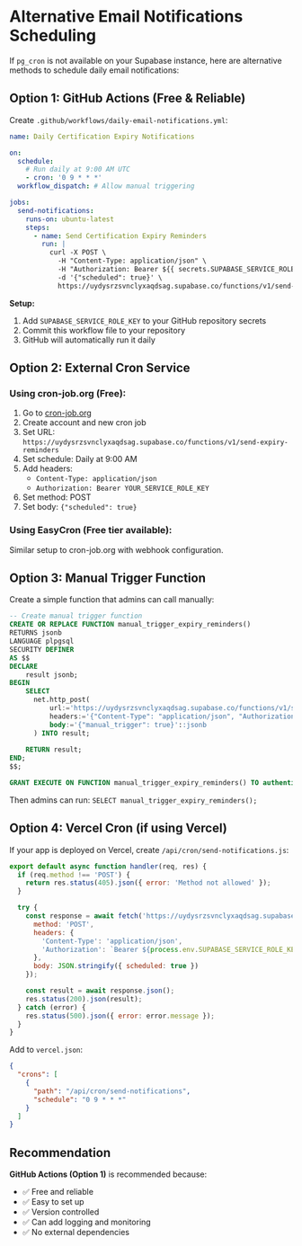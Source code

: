 # Alternative Email Notifications Scheduling

If `pg_cron` is not available on your Supabase instance, here are alternative methods to schedule daily email notifications:

## Option 1: GitHub Actions (Free & Reliable)

Create `.github/workflows/daily-email-notifications.yml`:

```yaml
name: Daily Certification Expiry Notifications

on:
  schedule:
    # Run daily at 9:00 AM UTC
    - cron: '0 9 * * *'
  workflow_dispatch: # Allow manual triggering

jobs:
  send-notifications:
    runs-on: ubuntu-latest
    steps:
      - name: Send Certification Expiry Reminders
        run: |
          curl -X POST \
            -H "Content-Type: application/json" \
            -H "Authorization: Bearer ${{ secrets.SUPABASE_SERVICE_ROLE_KEY }}" \
            -d '{"scheduled": true}' \
            https://uydysrzsvnclyxaqdsag.supabase.co/functions/v1/send-expiry-reminders
```

**Setup:**
1. Add `SUPABASE_SERVICE_ROLE_KEY` to your GitHub repository secrets
2. Commit this workflow file to your repository
3. GitHub will automatically run it daily

## Option 2: External Cron Service

### Using cron-job.org (Free):
1. Go to [cron-job.org](https://cron-job.org)
2. Create account and new cron job
3. Set URL: `https://uydysrzsvnclyxaqdsag.supabase.co/functions/v1/send-expiry-reminders`
4. Set schedule: Daily at 9:00 AM
5. Add headers:
   - `Content-Type: application/json`
   - `Authorization: Bearer YOUR_SERVICE_ROLE_KEY`
6. Set method: POST
7. Set body: `{"scheduled": true}`

### Using EasyCron (Free tier available):
Similar setup to cron-job.org with webhook configuration.

## Option 3: Manual Trigger Function

Create a simple function that admins can call manually:

```sql
-- Create manual trigger function
CREATE OR REPLACE FUNCTION manual_trigger_expiry_reminders()
RETURNS jsonb
LANGUAGE plpgsql
SECURITY DEFINER
AS $$
DECLARE
    result jsonb;
BEGIN
    SELECT
      net.http_post(
          url:='https://uydysrzsvnclyxaqdsag.supabase.co/functions/v1/send-expiry-reminders',
          headers:='{"Content-Type": "application/json", "Authorization": "Bearer ' || current_setting('app.service_role_key') || '"}'::jsonb,
          body:='{"manual_trigger": true}'::jsonb
      ) INTO result;
    
    RETURN result;
END;
$$;

GRANT EXECUTE ON FUNCTION manual_trigger_expiry_reminders() TO authenticated;
```

Then admins can run: `SELECT manual_trigger_expiry_reminders();`

## Option 4: Vercel Cron (if using Vercel)

If your app is deployed on Vercel, create `/api/cron/send-notifications.js`:

```javascript
export default async function handler(req, res) {
  if (req.method !== 'POST') {
    return res.status(405).json({ error: 'Method not allowed' });
  }

  try {
    const response = await fetch('https://uydysrzsvnclyxaqdsag.supabase.co/functions/v1/send-expiry-reminders', {
      method: 'POST',
      headers: {
        'Content-Type': 'application/json',
        'Authorization': `Bearer ${process.env.SUPABASE_SERVICE_ROLE_KEY}`
      },
      body: JSON.stringify({ scheduled: true })
    });

    const result = await response.json();
    res.status(200).json(result);
  } catch (error) {
    res.status(500).json({ error: error.message });
  }
}
```

Add to `vercel.json`:
```json
{
  "crons": [
    {
      "path": "/api/cron/send-notifications",
      "schedule": "0 9 * * *"
    }
  ]
}
```

## Recommendation

**GitHub Actions (Option 1)** is recommended because:
- ✅ Free and reliable
- ✅ Easy to set up
- ✅ Version controlled
- ✅ Can add logging and monitoring
- ✅ No external dependencies 
